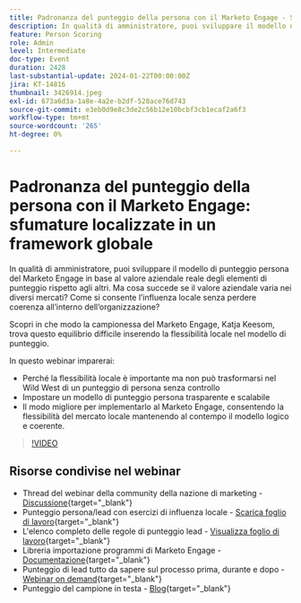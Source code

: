 ```yaml
---
title: Padronanza del punteggio della persona con il Marketo Engage - Sfumature localizzate in un framework globale
description: In qualità di amministratore, puoi sviluppare il modello di punteggio persona del Marketo Engage in base al valore aziendale reale degli elementi di punteggio rispetto agli altri. Ma cosa succede se il valore aziendale varia nei diversi mercati? Come si consente l’influenza locale senza perdere coerenza all’interno dell’organizzazione? Scopri come trova l’equilibrio inserendo la flessibilità locale nel modello di punteggio.
feature: Person Scoring
role: Admin
level: Intermediate
doc-type: Event
duration: 2428
last-substantial-update: 2024-01-22T00:00:00Z
jira: KT-14816
thumbnail: 3426914.jpeg
exl-id: 673a6d3a-1a8e-4a2e-b2df-528ace76d743
source-git-commit: e3eb0d9e8c3de2c56b12e10bcbf3cb1ecaf2a6f3
workflow-type: tm+mt
source-wordcount: '265'
ht-degree: 0%

---
```


# Padronanza del punteggio della persona con il Marketo Engage: sfumature localizzate in un framework globale

In qualità di amministratore, puoi sviluppare il modello di punteggio persona del Marketo Engage in base al valore aziendale reale degli elementi di punteggio rispetto agli altri. Ma cosa succede se il valore aziendale varia nei diversi mercati? Come si consente l’influenza locale senza perdere coerenza all’interno dell’organizzazione?

Scopri in che modo la campionessa del Marketo Engage, Katja Keesom, trova questo equilibrio difficile inserendo la flessibilità locale nel modello di punteggio.

In questo webinar imparerai:

* Perché la flessibilità locale è importante ma non può trasformarsi nel Wild West di un punteggio di persona senza controllo
* Impostare un modello di punteggio persona trasparente e scalabile
* Il modo migliore per implementarlo al Marketo Engage, consentendo la flessibilità del mercato locale mantenendo al contempo il modello logico e coerente.

>[!VIDEO](https://video.tv.adobe.com/v/3426914/?learn=on)

## Risorse condivise nel webinar

* Thread del webinar della community della nazione di marketing - [Discussione](https://nation.marketo.com/t5/product-discussions/learn-from-your-peers-webinar-person-scoring-mastery-with/m-p/343084#M194864){target="_blank"}
* Punteggio persona/lead con esercizi di influenza locale - [Scarica foglio di lavoro](../../assets/marketo/build-scoring-model-and-local-flexibility-scoring-worksheet.docx){target="_blank"}
* L&#39;elenco completo delle regole di punteggio lead - [Visualizza foglio di lavoro](https://go.marketo.com/rs/561-HYG-937/images/Marketo-Lead-Scoring.pdf){target="_blank"}
* Libreria importazione programmi di Marketo Engage - [Documentazione](https://experienceleague.adobe.com/docs/marketo/using/product-docs/core-marketo-concepts/programs/program-library/program-import-library-overview.html){target="_blank"}
* Punteggio di lead tutto da sapere sul processo prima, durante e dopo - [Webinar on demand](https://business.adobe.com/summit/2020/all-about-the-before-during-and-after-of-lead-scoring.html){target="_blank"}
* Punteggio del campione in testa - [Blog](https://nation.marketo.com/t5/product-blogs/marketo-success-series-lead-scoring/ba-p/309849){target="_blank"}
